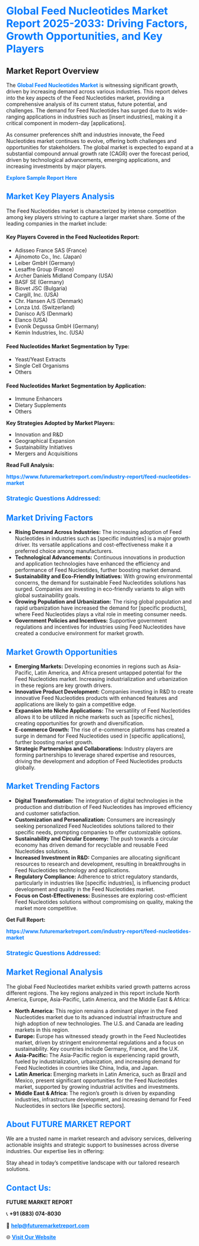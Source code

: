 <h1 style="color: #007BFF;">Global Feed Nucleotides Market Report 2025-2033: Driving Factors, Growth Opportunities, and Key Players</h1>

<section id="overview">
<h2>Market Report Overview</h2>
<p>The <a href="https://www.futuremarketreport.com/industry-report/feed-nucleotides-market" style="color: #007BFF; text-decoration: none;"><strong>Global Feed Nucleotides Market</strong></a> is witnessing significant growth, driven by increasing demand across various industries. This report delves into the key aspects of the Feed Nucleotides market, providing a comprehensive analysis of its current status, future potential, and challenges. The demand for Feed Nucleotides has surged due to its wide-ranging applications in industries such as [insert industries], making it a critical component in modern-day [applications].</p>
<p>As consumer preferences shift and industries innovate, the Feed Nucleotides market continues to evolve, offering both challenges and opportunities for stakeholders. The global market is expected to expand at a substantial compound annual growth rate (CAGR) over the forecast period, driven by technological advancements, emerging applications, and increasing investments by major players.</p>
</section>

<section id="overview">
<p><a href="https://www.futuremarketreport.com/request-sample/reportId=55560" style="color: #007BFF; text-decoration: none;"><strong>Explore Sample Report Here</strong></a></p>
</section>

<section id="key-players">
<h2 style="color: #007BFF;">Market Key Players Analysis</h2>
<p>The Feed Nucleotides market is characterized by intense competition among key players striving to capture a larger market share. Some of the leading companies in the market include:</p>
<h4>Key Players Covered in the Feed Nucleotides Report:</h4>
<ul><li>Adisseo France SAS (France)</li><li>Ajinomoto Co., Inc. (Japan)</li><li>Leiber GmbH (Germany)</li><li>Lesaffre Group (France)</li><li>Archer Daniels Midland Company (USA)</li><li>BASF SE (Germany)</li><li>Biovet JSC (Bulgaria)</li><li>Cargill, Inc. (USA)</li><li>Chr. Hansen A/S (Denmark)</li><li>Lonza Ltd. (Switzerland)</li><li>Danisco A/S (Denmark)</li><li>Elanco (USA)</li><li>Evonik Degussa GmbH (Germany)</li><li>Kemin Industries, Inc. (USA)</li></ul>
<h4>Feed Nucleotides Market Segmentation by Type:</h4>
<ul><li>Yeast/Yeast Extracts</li><li>Single Cell Organisms</li><li>Others</li></ul>

<h4>Feed Nucleotides Market Segmentation by Application:</h4>
<ul><li>Immune Enhancers</li><li>Dietary Supplements</li><li>Others</li></ul>
<p><strong>Key Strategies Adopted by Market Players:</strong></p>
<ul>
<li>Innovation and R&D</li>
<li>Geographical Expansion</li>
<li>Sustainability Initiatives</li>
<li>Mergers and Acquisitions</li>
</ul>
</section>

<section>
<p><strong>Read Full Analysis: </strong></p><a href="https://www.futuremarketreport.com/industry-report/feed-nucleotides-market" style="color: #007BFF; text-decoration: none;"><strong>https://www.futuremarketreport.com/industry-report/feed-nucleotides-market</strong></a>
<h3 style="color: #007BFF;">Strategic Questions Addressed:</h3>
</section>

<section id="driving-factors">
<h2 style="color: #007BFF;">Market Driving Factors</h2>
<ul>
<li><strong>Rising Demand Across Industries:</strong> The increasing adoption of Feed Nucleotides in industries such as [specific industries] is a major growth driver. Its versatile applications and cost-effectiveness make it a preferred choice among manufacturers.</li>
<li><strong>Technological Advancements:</strong> Continuous innovations in production and application technologies have enhanced the efficiency and performance of Feed Nucleotides, further boosting market demand.</li>
<li><strong>Sustainability and Eco-Friendly Initiatives:</strong> With growing environmental concerns, the demand for sustainable Feed Nucleotides solutions has surged. Companies are investing in eco-friendly variants to align with global sustainability goals.</li>
<li><strong>Growing Population and Urbanization:</strong> The rising global population and rapid urbanization have increased the demand for [specific products], where Feed Nucleotides plays a vital role in meeting consumer needs.</li>
<li><strong>Government Policies and Incentives:</strong> Supportive government regulations and incentives for industries using Feed Nucleotides have created a conducive environment for market growth.</li>
</ul>
</section>

<section id="growth-opportunities">
<h2 style="color: #007BFF;">Market Growth Opportunities</h2>
<ul>
<li><strong>Emerging Markets:</strong> Developing economies in regions such as Asia-Pacific, Latin America, and Africa present untapped potential for the Feed Nucleotides market. Increasing industrialization and urbanization in these regions are key growth drivers.</li>
<li><strong>Innovative Product Development:</strong> Companies investing in R&D to create innovative Feed Nucleotides products with enhanced features and applications are likely to gain a competitive edge.</li>
<li><strong>Expansion into Niche Applications:</strong> The versatility of Feed Nucleotides allows it to be utilized in niche markets such as [specific niches], creating opportunities for growth and diversification.</li>
<li><strong>E-commerce Growth:</strong> The rise of e-commerce platforms has created a surge in demand for Feed Nucleotides used in [specific applications], further boosting market growth.</li>
<li><strong>Strategic Partnerships and Collaborations:</strong> Industry players are forming partnerships to leverage shared expertise and resources, driving the development and adoption of Feed Nucleotides products globally.</li>
</ul>
</section>

<section id="trending-factors">
<h2 style="color: #007BFF;">Market Trending Factors</h2>
<ul>
<li><strong>Digital Transformation:</strong> The integration of digital technologies in the production and distribution of Feed Nucleotides has improved efficiency and customer satisfaction.</li>
<li><strong>Customization and Personalization:</strong> Consumers are increasingly seeking personalized Feed Nucleotides solutions tailored to their specific needs, prompting companies to offer customizable options.</li>
<li><strong>Sustainability and Circular Economy:</strong> The push towards a circular economy has driven demand for recyclable and reusable Feed Nucleotides solutions.</li>
<li><strong>Increased Investment in R&D:</strong> Companies are allocating significant resources to research and development, resulting in breakthroughs in Feed Nucleotides technology and applications.</li>
<li><strong>Regulatory Compliance:</strong> Adherence to strict regulatory standards, particularly in industries like [specific industries], is influencing product development and quality in the Feed Nucleotides market.</li>
<li><strong>Focus on Cost-Effectiveness:</strong> Businesses are exploring cost-efficient Feed Nucleotides solutions without compromising on quality, making the market more competitive.</li>
</ul>
</section>

<section>
<p><strong>Get Full Report: </strong></p><a href="https://www.futuremarketreport.com/industry-report/feed-nucleotides-market" style="color: #007BFF; text-decoration: none;"><strong>https://www.futuremarketreport.com/industry-report/feed-nucleotides-market</strong></a>
<h3 style="color: #007BFF;">Strategic Questions Addressed:</h3>
</section>


<section id="regional-analysis">
<h2 style="color: #007BFF;">Market Regional Analysis</h2>
<p>The global Feed Nucleotides market exhibits varied growth patterns across different regions. The key regions analyzed in this report include North America, Europe, Asia-Pacific, Latin America, and the Middle East & Africa:</p>
<ul>
<li><strong>North America:</strong> This region remains a dominant player in the Feed Nucleotides market due to its advanced industrial infrastructure and high adoption of new technologies. The U.S. and Canada are leading markets in this region.</li>
<li><strong>Europe:</strong> Europe has witnessed steady growth in the Feed Nucleotides market, driven by stringent environmental regulations and a focus on sustainability. Key countries include Germany, France, and the U.K.</li>
<li><strong>Asia-Pacific:</strong> The Asia-Pacific region is experiencing rapid growth, fueled by industrialization, urbanization, and increasing demand for Feed Nucleotides in countries like China, India, and Japan.</li>
<li><strong>Latin America:</strong> Emerging markets in Latin America, such as Brazil and Mexico, present significant opportunities for the Feed Nucleotides market, supported by growing industrial activities and investments.</li>
<li><strong>Middle East & Africa:</strong> The region’s growth is driven by expanding industries, infrastructure development, and increasing demand for Feed Nucleotides in sectors like [specific sectors].</li>
</ul>
</section>

<footer>
<h2 style="color: #007BFF;">About FUTURE MARKET REPORT</h2>
<p>We are a trusted name in market research and advisory services, delivering actionable insights and strategic support to businesses across diverse industries. Our expertise lies in offering:</p>

<p>Stay ahead in today’s competitive landscape with our tailored research solutions.</p>

<h2 style="color: #007BFF;">Contact Us:</h2>
<p><strong>FUTURE MARKET REPORT</strong></p>
<p>📞 <strong>+91 (883) 074-8030</strong></p>
<p>📧 <strong><a href="mailto:help@futuremarketreport.com" style="color: #007BFF;">help@futuremarketreport.com</a></strong></p>
<p>🌐 <strong><a href="https://www.futuremarketreport.com/" style="color: #007BFF;">Visit Our Website</a></strong></p>
</footer>
